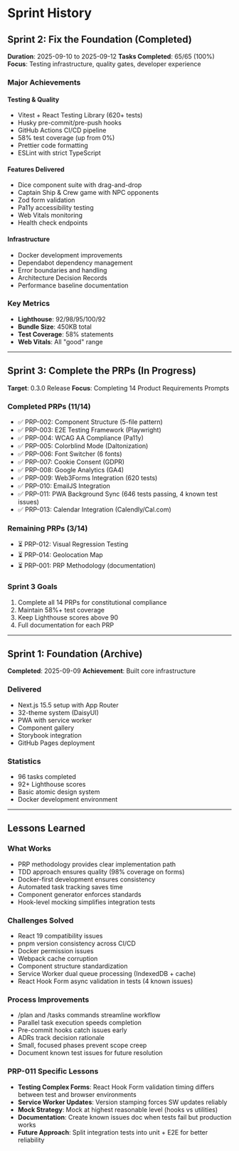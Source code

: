# Sprint History

## Sprint 2: Fix the Foundation (Completed)

**Duration**: 2025-09-10 to 2025-09-12
**Tasks Completed**: 65/65 (100%)
**Focus**: Testing infrastructure, quality gates, developer experience

### Major Achievements

#### Testing & Quality

- Vitest + React Testing Library (620+ tests)
- Husky pre-commit/pre-push hooks
- GitHub Actions CI/CD pipeline
- 58% test coverage (up from 0%)
- Prettier code formatting
- ESLint with strict TypeScript

#### Features Delivered

- Dice component suite with drag-and-drop
- Captain Ship & Crew game with NPC opponents
- Zod form validation
- Pa11y accessibility testing
- Web Vitals monitoring
- Health check endpoints

#### Infrastructure

- Docker development improvements
- Dependabot dependency management
- Error boundaries and handling
- Architecture Decision Records
- Performance baseline documentation

### Key Metrics

- **Lighthouse**: 92/98/95/100/92
- **Bundle Size**: 450KB total
- **Test Coverage**: 58% statements
- **Web Vitals**: All "good" range

---

## Sprint 3: Complete the PRPs (In Progress)

**Target**: 0.3.0 Release
**Focus**: Completing 14 Product Requirements Prompts

### Completed PRPs (11/14)

- ✅ PRP-002: Component Structure (5-file pattern)
- ✅ PRP-003: E2E Testing Framework (Playwright)
- ✅ PRP-004: WCAG AA Compliance (Pa11y)
- ✅ PRP-005: Colorblind Mode (Daltonization)
- ✅ PRP-006: Font Switcher (6 fonts)
- ✅ PRP-007: Cookie Consent (GDPR)
- ✅ PRP-008: Google Analytics (GA4)
- ✅ PRP-009: Web3Forms Integration (620 tests)
- ✅ PRP-010: EmailJS Integration
- ✅ PRP-011: PWA Background Sync (646 tests passing, 4 known test issues)
- ✅ PRP-013: Calendar Integration (Calendly/Cal.com)

### Remaining PRPs (3/14)

- ⏳ PRP-012: Visual Regression Testing
- ⏳ PRP-014: Geolocation Map
- ⏳ PRP-001: PRP Methodology (documentation)

### Sprint 3 Goals

1. Complete all 14 PRPs for constitutional compliance
2. Maintain 58%+ test coverage
3. Keep Lighthouse scores above 90
4. Full documentation for each PRP

---

## Sprint 1: Foundation (Archive)

**Completed**: 2025-09-09
**Achievement**: Built core infrastructure

### Delivered

- Next.js 15.5 setup with App Router
- 32-theme system (DaisyUI)
- PWA with service worker
- Component gallery
- Storybook integration
- GitHub Pages deployment

### Statistics

- 96 tasks completed
- 92+ Lighthouse scores
- Basic atomic design system
- Docker development environment

---

## Lessons Learned

### What Works

- PRP methodology provides clear implementation path
- TDD approach ensures quality (98% coverage on forms)
- Docker-first development ensures consistency
- Automated task tracking saves time
- Component generator enforces standards
- Hook-level mocking simplifies integration tests

### Challenges Solved

- React 19 compatibility issues
- pnpm version consistency across CI/CD
- Docker permission issues
- Webpack cache corruption
- Component structure standardization
- Service Worker dual queue processing (IndexedDB + cache)
- React Hook Form async validation in tests (4 known issues)

### Process Improvements

- /plan and /tasks commands streamline workflow
- Parallel task execution speeds completion
- Pre-commit hooks catch issues early
- ADRs track decision rationale
- Small, focused phases prevent scope creep
- Document known test issues for future resolution

### PRP-011 Specific Lessons

- **Testing Complex Forms**: React Hook Form validation timing differs between test and browser environments
- **Service Worker Updates**: Version stamping forces SW updates reliably
- **Mock Strategy**: Mock at highest reasonable level (hooks vs utilities)
- **Documentation**: Create known issues doc when tests fail but production works
- **Future Approach**: Split integration tests into unit + E2E for better reliability
